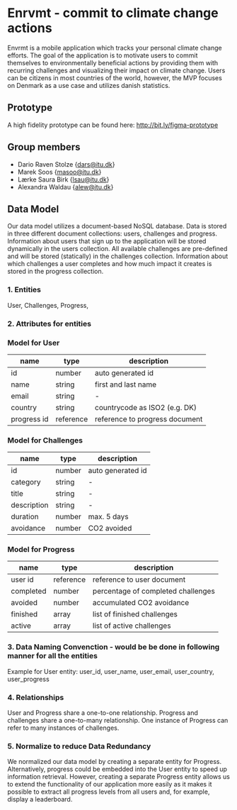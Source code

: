 # Enrvmt - commit to climate change actions

Envrmt is a mobile application which tracks your personal climate change efforts. The goal of the application is to motivate users to commit themselves to environmentally beneficial actions by providing them with recurring challenges and visualizing their impact on climate change. Users can be citizens in most countries of the world, however, the MVP focuses on Denmark as a use case and utilizes danish statistics.

## Prototype

A high fidelity prototype can be found here: http://bit.ly/figma-prototype

## Group members

- Dario Raven Stolze {dars@itu.dk}
- Marek Soos {masoo@itu.dk}
- Lærke Saura Birk {lsau@itu.dk}
- Alexandra Waldau {alew@itu.dk}

## Data Model

Our data model utilizes a document-based NoSQL database. Data is stored in three different document collections: users, challenges and progress. Information about users that sign up to the application will be stored dynamically in the users collection. All available challenges are pre-defined and will be stored (statically) in the challenges collection. Information about which challenges a user completes and how much impact it creates is stored in the progress collection.

### 1. Entities

User,
Challenges,
Progress,

### 2. Attributes for entities

### Model for User

| name        | type      | description                    |
| ----------- | --------- | ------------------------------ |
| id          | number    | auto generated id              |
| name        | string    | first and last name            |
| email       | string    | -                              |
| country     | string    | countrycode as ISO2 (e.g. DK)  |
| progress id | reference | reference to progress document |

### Model for Challenges

| name        | type   | description       |
| ----------- | ------ | ----------------- |
| id          | number | auto generated id |
| category    | string | -                 |
| title       | string | -                 |
| description | string | -                 |
| duration    | number | max. 5 days       |
| avoidance   | number | CO2 avoided       |

### Model for Progress

| name      | type      | description                        |
| --------- | --------- | ---------------------------------- |
| user id   | reference | reference to user document         |
| completed | number    | percentage of completed challenges |
| avoided   | number    | accumulated CO2 avoidance          |
| finished  | array     | list of finished challenges        |
| active    | array     | list of active challenges          |

### 3. Data Naming Convenction - would be be done in following manner for all the entities

Example for User entity:
user_id,
user_name,
user_email,
user_country,
user_progress

### 4. Relationships

User and Progress share a one-to-one relationship. Progress and challenges share a one-to-many relationship. One instance of Progress can refer to many instances of challenges.

### 5. Normalize to reduce Data Redundancy

We normalized our data model by creating a separate entity for Progress. Alternatively, progress could be embedded into the User entity to speed up information retrieval. However, creating a separate Progress entity allows us to extend the functionality of our application more easily as it makes it possible to extract all progress levels from all users and, for example, display a leaderboard.
